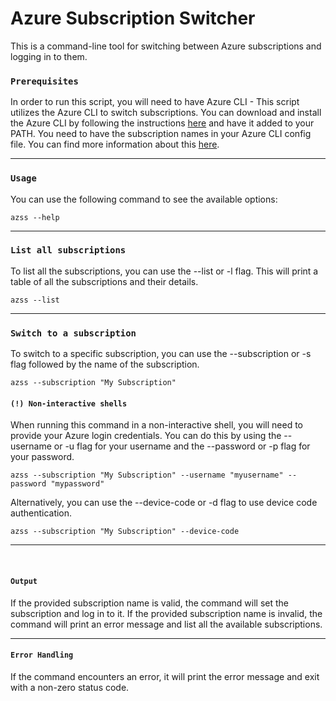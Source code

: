# Azure Subscription Switcher
This is a command-line tool for switching between Azure subscriptions and logging in to them.

### `Prerequisites`
In order to run this script, you will need to have Azure CLI - This script utilizes the Azure CLI to switch subscriptions. You can download and install the Azure CLI by following the instructions [here](https://docs.microsoft.com/en-us/cli/azure/install-azure-cli?view=azure-cli-latest) and have it added to your PATH.
You need to have the subscription names in your Azure CLI config file. You can find more information about this [here](https://docs.microsoft.com/en-us/cli/azure/manage-azure-subscriptions-azure-cli?view=azure-cli-latest#sign-in).

---

### `Usage`
You can use the following command to see the available options:

```
azss --help
```
---
### `List all subscriptions`
To list all the subscriptions, you can use the --list or -l flag. This will print a table of all the subscriptions and their details.


```
azss --list
```
---
### `Switch to a subscription`
To switch to a specific subscription, you can use the --subscription or -s flag followed by the name of the subscription.

```
azss --subscription "My Subscription"
```
#### `(!) Non-interactive shells`
When running this command in a non-interactive shell, you will need to provide your Azure login credentials. You can do this by using the --username or -u flag for your username and the --password or -p flag for your password.

```
azss --subscription "My Subscription" --username "myusername" --password "mypassword"
```
Alternatively, you can use the --device-code or -d flag to use device code authentication.

```
azss --subscription "My Subscription" --device-code
```
---
<br>

#### `Output`

If the provided subscription name is valid, the command will set the subscription and log in to it. If the provided subscription name is invalid, the command will print an error message and list all the available subscriptions.

---
#### `Error Handling`

If the command encounters an error, it will print the error message and exit with a non-zero status code.